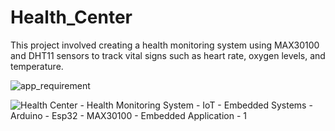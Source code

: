 # Health_Center

This project involved creating a health monitoring system using MAX30100 and DHT11 sensors to track vital signs such as heart rate, oxygen levels, and temperature.


![app_requirement](https://github.com/user-attachments/assets/378deb06-4a0c-46a4-9765-78749c4c2755)

![Health Center - Health Monitoring System - IoT - Embedded Systems - Arduino - Esp32 - MAX30100 - Embedded Application - 1](https://github.com/user-attachments/assets/e919a2e8-d60b-4976-b23d-9a3f86bb13a9)

